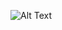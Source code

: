 ![Alt Text](https://github.com/alu0101325583/Interfaces-Inteligentes/blob/main/Lab%200/Demostracion%20ejecucion.gif)
